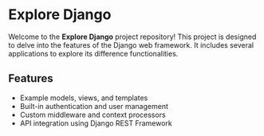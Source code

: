 # Explore Django

Welcome to the **Explore Django** project repository! 
This project is designed to delve into the features of the Django web framework. 
It includes several applications to explore its difference functionalities.

## Features
- Example models, views, and templates
- Built-in authentication and user management
- Custom middleware and context processors
- API integration using Django REST Framework
